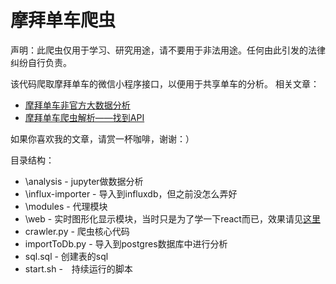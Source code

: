 摩拜单车爬虫
======================
声明：此爬虫仅用于学习、研究用途，请不要用于非法用途。任何由此引发的法律纠纷自行负责。

该代码爬取摩拜单车的微信小程序接口，以便用于共享单车的分析。
相关文章：

* [摩拜单车非官方大数据分析](http://www.jianshu.com/p/2a20d2a97ac0)
* [摩拜单车爬虫解析——找到API](http://www.jianshu.com/p/07225f301fc4)

如果你喜欢我的文章，请赏一杯咖啡，谢谢：）

目录结构：

* \analysis - jupyter做数据分析
* \influx-importer - 导入到influxdb，但之前没怎么弄好
* \modules - 代理模块
* \web - 实时图形化显示模块，当时只是为了学一下react而已，效果请见[这里](www.april1985.com/mobike)
* crawler.py - 爬虫核心代码
* importToDb.py - 导入到postgres数据库中进行分析
* sql.sql - 创建表的sql
* start.sh -　持续运行的脚本
